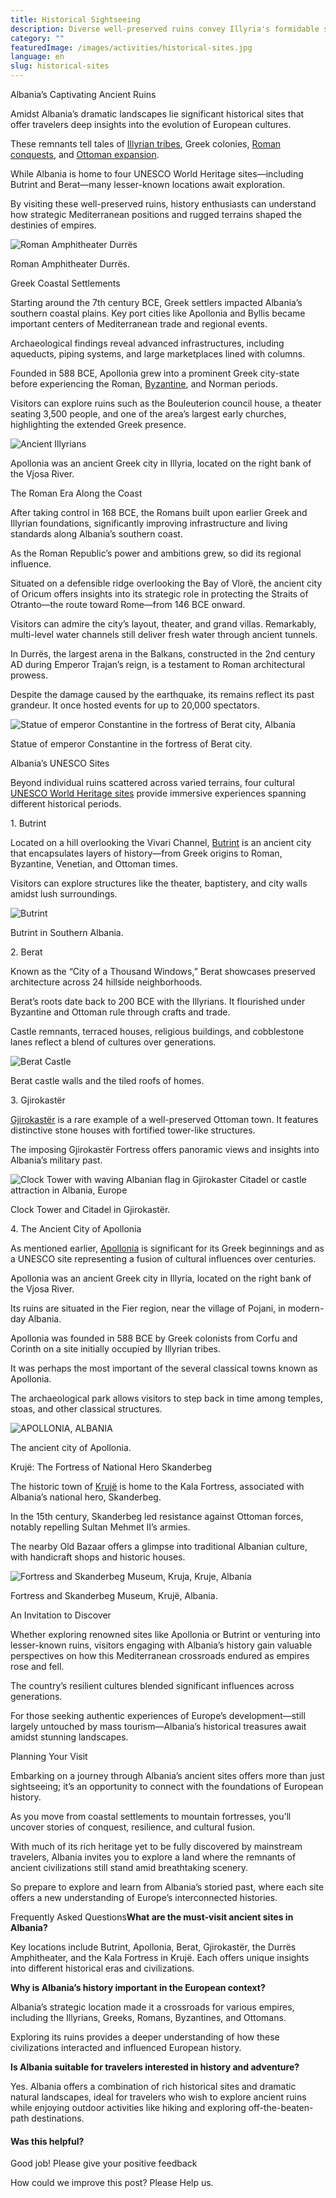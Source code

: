 ```yaml
---
title: Historical Sightseeing
description: Diverse well-preserved ruins convey Illyria's formidable shield against Rome, Greek coastal colonies facilitating Mediterranean trade, and Ottoman architectural integration.
category: ""
featuredImage: /images/activities/historical-sites.jpg
language: en
slug: historical-sites
---
```


Albania’s Captivating Ancient Ruins

Amidst Albania’s dramatic landscapes lie significant historical sites that offer travelers deep insights into the evolution of European cultures. 

These remnants tell tales of [Illyrian tribes](https://albaniavisit.com/the-illyrians/), Greek colonies, [Roman conquests](https://albaniavisit.com/albanias-roman-era/), and [Ottoman expansion](https://albaniavisit.com/albania-under-ottoman-rule/).

While Albania is home to four UNESCO World Heritage sites—including Butrint and Berat—many lesser-known locations await exploration.

By visiting these well-preserved ruins, history enthusiasts can understand how strategic Mediterranean positions and rugged terrains shaped the destinies of empires.

![Roman Amphitheater Durrës](/images/posts/Durres-Amiphitheater.jpg "Durres Amiphitheater")

Roman Amphitheater Durrës.

Greek Coastal Settlements

Starting around the 7th century BCE, Greek settlers impacted Albania’s southern coastal plains. Key port cities like Apollonia and Byllis became important centers of Mediterranean trade and regional events.

Archaeological findings reveal advanced infrastructures, including aqueducts, piping systems, and large marketplaces lined with columns.

Founded in 588 BCE, Apollonia grew into a prominent Greek city-state before experiencing the Roman, [Byzantine](https://albaniavisit.com/byzantine-era-albania/), and Norman periods.

Visitors can explore ruins such as the Bouleuterion council house, a theater seating 3,500 people, and one of the area’s largest early churches, highlighting the extended Greek presence.

![Ancient Illyrians](/images/posts/Ancient-Illyrians.png "Ancient Illyrians")

Apollonia was an ancient Greek city in Illyria, located on the right bank of the Vjosa River.

The Roman Era Along the Coast

After taking control in 168 BCE, the Romans built upon earlier Greek and Illyrian foundations, significantly improving infrastructure and living standards along Albania’s southern coast.

As the Roman Republic’s power and ambitions grew, so did its regional influence.

Situated on a defensible ridge overlooking the Bay of Vlorë, the ancient city of Oricum offers insights into its strategic role in protecting the Straits of Otranto—the route toward Rome—from 146 BCE onward.

Visitors can admire the city’s layout, theater, and grand villas. Remarkably, multi-level water channels still deliver fresh water through ancient tunnels.

In Durrës, the largest arena in the Balkans, constructed in the 2nd century AD during Emperor Trajan’s reign, is a testament to Roman architectural prowess.

Despite the damage caused by the earthquake, its remains reflect its past grandeur. It once hosted events for up to 20,000 spectators.

![Statue of emperor Constantine in the fortress of Berat city, Albania](https://eia476h758b.exactdn.com/wp-content/uploads/2023/07/Statue-of-emperor-Constantine-in-the-fortress-of-Berat-city-Albania.jpeg "Statue of emperor Constantine in the fortress of Berat city Albania")

Statue of emperor Constantine in the fortress of Berat city.

Albania’s UNESCO Sites

Beyond individual ruins scattered across varied terrains, four cultural [UNESCO World Heritage sites](https://albaniavisit.com/attractions/unesco-world-heritage-sites/) provide immersive experiences spanning different historical periods.

1\. Butrint

Located on a hill overlooking the Vivari Channel, [Butrint](https://albaniavisit.com/destinations/butrint/) is an ancient city that encapsulates layers of history—from Greek origins to Roman, Byzantine, Venetian, and Ottoman times.

Visitors can explore structures like the theater, baptistery, and city walls amidst lush surroundings.

![Butrint](https://eia476h758b.exactdn.com/wp-content/uploads/2023/12/Butrint-in-Albania-2.jpeg "Butrint in Albania 2")

Butrint in Southern Albania.

2\. Berat

Known as the “City of a Thousand Windows,” Berat showcases preserved architecture across 24 hillside neighborhoods.

Berat’s roots date back to 200 BCE with the Illyrians. It flourished under Byzantine and Ottoman rule through crafts and trade.

Castle remnants, terraced houses, religious buildings, and cobblestone lanes reflect a blend of cultures over generations.

![Berat Castle](https://eia476h758b.exactdn.com/wp-content/uploads/2023/07/Berat-with-view-of-castle-walls.jpeg "Berat with view of castle walls")

Berat castle walls and the tiled roofs of homes.

3\. Gjirokastër

[Gjirokastër](https://albaniavisit.com/destinations/gjirokaster/) is a rare example of a well-preserved Ottoman town. It features distinctive stone houses with fortified tower-like structures.

The imposing Gjirokastër Fortress offers panoramic views and insights into Albania’s military past.

![Clock Tower with waving Albanian flag in Gjirokaster Citadel or castle attraction in Albania, Europe](https://eia476h758b.exactdn.com/wp-content/uploads/2023/07/Gjirokastra-Citadel-Castle.jpeg "Gjirokastra Citadel Castle")

Clock Tower and Citadel in Gjirokastër.

4\. The Ancient City of Apollonia

As mentioned earlier, [Apollonia](https://albaniavisit.com/destinations/apollonia/) is significant for its Greek beginnings and as a UNESCO site representing a fusion of cultural influences over centuries.

Apollonia was an ancient Greek city in Illyria, located on the right bank of the Vjosa River.

Its ruins are situated in the Fier region, near the village of Pojani, in modern-day Albania.

Apollonia was founded in 588 BCE by Greek colonists from Corfu and Corinth on a site initially occupied by Illyrian tribes.

It was perhaps the most important of the several classical towns known as Apollonia.

The archaeological park allows visitors to step back in time among temples, stoas, and other classical structures.

![APOLLONIA, ALBANIA](https://eia476h758b.exactdn.com/wp-content/uploads/2023/03/Apollonia-1.jpeg "Apollonia 1 1024x684")

The ancient city of Apollonia.

Krujë: The Fortress of National Hero Skanderbeg

The historic town of [Krujë](https://albaniavisit.com/destinations/kruje/) is home to the Kala Fortress, associated with Albania’s national hero, Skanderbeg.

In the 15th century, Skanderbeg led resistance against Ottoman forces, notably repelling Sultan Mehmet II’s armies.

The nearby Old Bazaar offers a glimpse into traditional Albanian culture, with handicraft shops and historic houses.

![Fortress and Skanderbeg Museum, Kruja, Kruje, Albania](https://eia476h758b.exactdn.com/wp-content/uploads/2023/07/Fortress-and-Skanderbeg-Museum-Dusk-Kruja-Kruje.jpeg "Fortress and Skanderbeg Museum Dusk Kruja Kruje 1024x683")

Fortress and Skanderbeg Museum, Krujë, Albania.

An Invitation to Discover

Whether exploring renowned sites like Apollonia or Butrint or venturing into lesser-known ruins, visitors engaging with Albania’s history gain valuable perspectives on how this Mediterranean crossroads endured as empires rose and fell.

The country’s resilient cultures blended significant influences across generations.

For those seeking authentic experiences of Europe’s development—still largely untouched by mass tourism—Albania’s historical treasures await amidst stunning landscapes.

Planning Your Visit

Embarking on a journey through Albania’s ancient sites offers more than just sightseeing; it’s an opportunity to connect with the foundations of European history.

As you move from coastal settlements to mountain fortresses, you’ll uncover stories of conquest, resilience, and cultural fusion.

With much of its rich heritage yet to be fully discovered by mainstream travelers, Albania invites you to explore a land where the remnants of ancient civilizations still stand amid breathtaking scenery.

So prepare to explore and learn from Albania’s storied past, where each site offers a new understanding of Europe’s interconnected histories.

Frequently Asked Questions**What are the must-visit ancient sites in Albania?**

Key locations include Butrint, Apollonia, Berat, Gjirokastër, the Durrës Amphitheater, and the Kala Fortress in Krujë. Each offers unique insights into different historical eras and civilizations.

**Why is Albania’s history important in the European context?**

Albania’s strategic location made it a crossroads for various empires, including the Illyrians, Greeks, Romans, Byzantines, and Ottomans.

Exploring its ruins provides a deeper understanding of how these civilizations interacted and influenced European history.

**Is Albania suitable for travelers interested in history and adventure?**

Yes. Albania offers a combination of rich historical sites and dramatic natural landscapes, ideal for travelers who wish to explore ancient ruins while enjoying outdoor activities like hiking and exploring off-the-beaten-path destinations.

#### Was this helpful?

 

Good job! Please give your positive feedback

How could we improve this post? Please Help us.